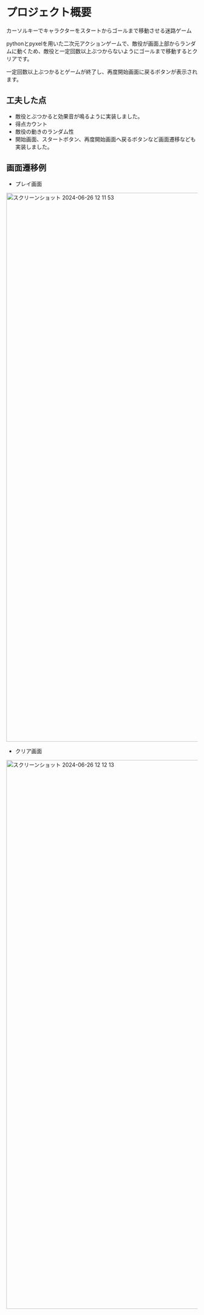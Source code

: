 # プロジェクト概要
カーソルキーでキャラクターをスタートからゴールまで移動させる迷路ゲーム


pythonとpyxelを用いた二次元アクションゲームで、敵役が画面上部からランダムに動くため、敵役と一定回数以上ぶつからないようにゴールまで移動するとクリアです。


一定回数以上ぶつかるとゲームが終了し、再度開始画面に戻るボタンが表示されます。


## 工夫した点
- 敵役とぶつかると効果音が鳴るように実装しました。
- 得点カウント
- 敵役の動きのランダム性
- 開始画面、スタートボタン、再度開始画面へ戻るボタンなど画面遷移なども実装しました。

## 画面遷移例
- プレイ画面
<img width="1440" alt="スクリーンショット 2024-06-26 12 11 53" src="https://github.com/shota27/PyxelGame/assets/131650615/75999c08-8850-429e-9799-0c822d44e811">

- クリア画面
<img width="1440" alt="スクリーンショット 2024-06-26 12 12 13" src="https://github.com/shota27/PyxelGame/assets/131650615/e6ebd7f3-6fa6-4d53-8e81-fc7b278573a9">
